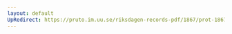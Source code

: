 ```yaml
---
layout: default
UpRedirect: https://pruto.im.uu.se/riksdagen-records-pdf/1867/prot-1867--fk--415/prot-1867--fk--415_015.pdf
---
```

